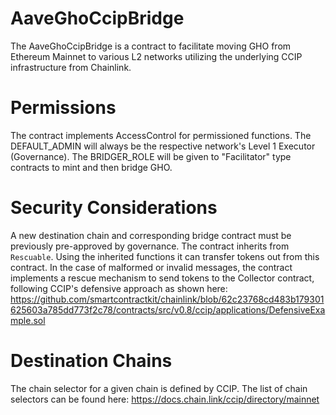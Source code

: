 # AaveGhoCcipBridge

The AaveGhoCcipBridge is a contract to facilitate moving GHO from Ethereum Mainnet to various L2 networks utilizing the underlying CCIP infrastructure from Chainlink.

# Permissions

The contract implements AccessControl for permissioned functions.
The DEFAULT_ADMIN will always be the respective network's Level 1 Executor (Governance).
The BRIDGER_ROLE will be given to "Facilitator" type contracts to mint and then bridge GHO.

# Security Considerations

A new destination chain and corresponding bridge contract must be previously pre-approved by governance.
The contract inherits from `Rescuable`. Using the inherited functions it can transfer tokens out from this contract.
In the case of malformed or invalid messages, the contract implements a rescue mechanism to send tokens to the Collector contract,
following CCIP's defensive approach as shown here:
https://github.com/smartcontractkit/chainlink/blob/62c23768cd483b179301625603a785dd773f2c78/contracts/src/v0.8/ccip/applications/DefensiveExample.sol

# Destination Chains

The chain selector for a given chain is defined by CCIP. The list of chain selectors can be found here:
https://docs.chain.link/ccip/directory/mainnet
